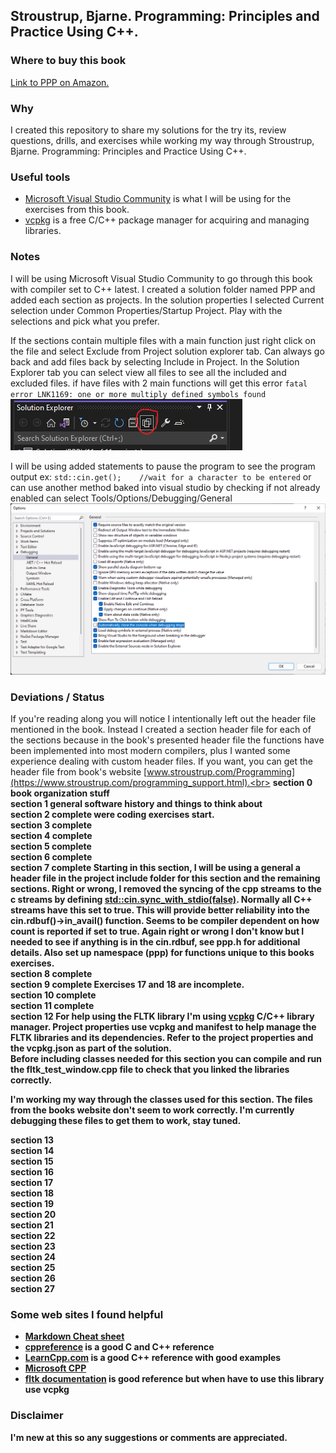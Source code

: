 ## Stroustrup, Bjarne. Programming: Principles and Practice Using C++.
### Where to buy this book
[Link to PPP on Amazon.](https://www.amazon.com/Programming-Principles-Practice-Using-2nd/dp/0321992784/ref=sr_1_1?s=books&ie=UTF8&qid=1444058171&sr=1-1&keywords=Programming%3A+Principles+and+Practice+Using+C%2B%2B)

### Why
I created this repository to share my solutions for the try its, review questions, drills, and exercises while working my way through
Stroustrup, Bjarne. Programming: Principles and Practice Using C++.

### Useful tools
- [Microsoft Visual Studio Community](https://www.visualstudio.com/en-us/products/visual-studio-community-vs.aspx) is what I will be using for the exercises from this book.
- [vcpkg](https://vcpkg.io/en/index.html) is a free C/C++ package manager for acquiring and managing libraries.

### Notes
I will be using Microsoft Visual Studio Community to go through this book with compiler set to C++ latest. 
I created a solution folder named PPP and added each section as projects.
In the solution properties I selected Current selection under Common Properties/Startup Project. Play with the selections and pick what you prefer.<br>

If the sections contain multiple files with a main function just right click on the file and select Exclude from Project solution explorer tab.
Can always go back and add files back by selecting Include in Project. In the Solution Explorer tab you can select view all files to see all the included and excluded files.
if have files with 2 main functions will get this error `fatal error LNK1169: one or more multiply defined symbols found`<br>
![View All](Readme_captions/view_all.png)<br>

I will be using added statements to pause the program to see the program output ex: `std::cin.get();	//wait for a character to be entered`
or can use another method baked into visual studio by checking if not already enabled can select Tools/Options/Debugging/General<br>
![Pause Option](./Readme_captions/pause_option.png)<br>

### Deviations / Status
If you're reading along you will notice I intentionally left out the header file mentioned in the book.  Instead I created a section header file for each of the sections 
because in the book's presented header file the functions have been implemented into most modern compilers, plus I wanted some experience dealing with custom header files.
If you want, you can get the header file from book's website [www.stroustrup.com/Programming](https://www.stroustrup.com/programming_support.html).<br>
<b>section 0<b> 
book organization stuff<br>
<b>section 1</b>
general software history and things to think about<br>
<b>section 2</b> complete
were coding exercises start.<br> 
<b>section 3</b> complete<br>
<b>section 4</b> complete<br>
<b>section 5</b> complete<br>
<b>section 6</b> complete<br>
<b>section 7</b> complete
Starting in this section, I will be using a general a header file in the project include folder for this section and the remaining sections. 
Right or wrong, I removed the syncing of the cpp streams to the c streams by defining [std::cin.sync_with_stdio(false)](https://en.cppreference.com/w/cpp/io/ios_base/sync_with_stdio).
Normally all C++ streams have this set to true. This will provide better reliability into the cin.rdbuf()->in_avail() function.
Seems to be compiler dependent on how count is reported if set to true. Again right or wrong I don't know but I needed to see if anything is in the cin.rdbuf,  see ppp.h for additional details.
Also set up namespace (ppp) for functions unique to this books exercises.<br>
<b>section 8</b> complete<br>
<b>section 9</b> complete
Exercises 17 and 18 are incomplete.<br>
<b>section 10</b> complete<br>
<b>section 11</b> complete<br>
<b>section 12</b>
For help using the FLTK library I'm using [vcpkg](https://github.com/microsoft/vcpkg) C/C++ library manager.
Project properties use vcpkg and manifest to help manage the FLTK libraries and its dependencies.
Refer to the project properties and the vcpkg.json as part of the solution.  
Before including classes needed for this section you can compile and run the fltk_test_window.cpp file to check that you linked the libraries correctly.

I'm working my way through the classes used for this section. The files from the books website don't seem to work correctly.
I'm currently debugging these files to get them to work, stay tuned.<br>

<b>section 13</b><br>
<b>section 14</b><br>
<b>section 15</b><br>
<b>section 16</b><br>
<b>section 17</b><br>
<b>section 18</b><br>
<b>section 19</b><br>
<b>section 20</b><br>
<b>section 21</b><br>
<b>section 22</b><br>
<b>section 23</b><br>
<b>section 24</b><br>
<b>section 25</b><br>
<b>section 26</b><br>
<b>section 27</b><br>

### Some web sites I found helpful
- [Markdown Cheat sheet](https://github.com/adam-p/markdown-here/wiki/Markdown-Here-Cheatsheet)
- [cppreference](http://en.cppreference.com/w/Main_Page) is a good C and C++ reference
- [LearnCpp.com](http://www.learncpp.com/) is a good C++ reference with good examples
- [Microsoft CPP](https://docs.microsoft.com/en-us/cpp/cpp/?view=msvc-170)
- [fltk documentation](https://www.fltk.org/documentation.php) is good reference but when have to use this library use vcpkg

### Disclaimer
I'm new at this so any suggestions or comments are appreciated.
